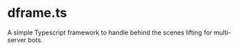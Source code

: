 # dframe.ts
A simple Typescript framework to handle behind the scenes lifting for multi-server bots.
